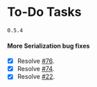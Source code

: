 # To-Do Tasks
`0.5.4`
#### More Serialization bug fixes
- [x] Resolve [#76](https://github.com/LotCoM/LotCoM-printer/issues/76).
- [x] Resolve [#74](https://github.com/LotCoM/LotCoM-printer/issues/74).
- [x] Resolve [#22](https://github.com/LotCoM/LotCoM-printer/issues/22).